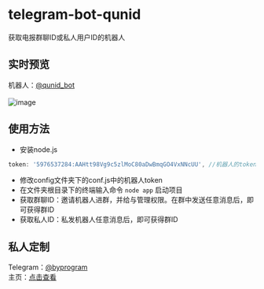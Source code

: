 # telegram-bot-qunid
获取电报群聊ID或私人用户ID的机器人
## 实时预览
机器人：[@qunid_bot](https://t.me/qunid_bot)<br><br>
![image](https://user-images.githubusercontent.com/121013897/214108433-4ccfb2d3-08f2-4300-9e5d-22a177445060.png)

## 使用方法
- 安装node.js
``` javascript
token: '5976537284:AAHtt98Vg9c5zlMoC80aDwBmqGO4VxNNcUU', //机器人的token
```
- 修改config文件夹下的conf.js中的机器人token
- 在文件夹根目录下的终端输入命令 `node app` 启动项目
- 获取群聊ID：邀请机器人进群，并给与管理权限。在群中发送任意消息后，即可获得群ID
- 获取私人ID：私发机器人任意消息后，即可获得群ID
## 私人定制
Telegram：[@byprogram](https://t.me/byprogram)<br>
主页：[点击查看](https://www.byprogram.xyz/)
